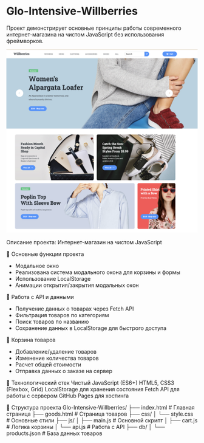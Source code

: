 # Glo-Intensive-Willberries

Проект демонстрирует основные принципы работы современного интернет-магазина на чистом JavaScript без использования фреймворков.

![Первый экран](printscreen.png)

Описание проекта: Интернет-магазин на чистом JavaScript

📌 Основные функции проекта
- Модальное окно
- Реализована система модального окона для корзины и формы
- Использование LocalStorage
- Анимации открытия/закрытия модальных окон

📌 Работа с API и данными
- Получение данных о товарах через Fetch API
- Фильтрация товаров по категориям
- Поиск товаров по названию
- Сохранение данных в LocalStorage для быстрого доступа

📌 Корзина товаров
- Добавление/удаление товаров
- Изменение количества товаров
- Расчет общей стоимости
- Отправка данных о заказе на сервер

🔧 Технологический стек
Чистый JavaScript (ES6+)
HTML5, CSS3 (Flexbox, Grid)
LocalStorage для хранения состояния
Fetch API для работы с сервером
GitHub Pages для хостинга

📂 Структура проекта
Glo-Intensive-Willberries/
├── index.html          # Главная страница
├── goods.html          # Страница товаров
├── css/
│   └── style.css       # Основные стили
├── js/
│   ├── main.js         # Основной скрипт
│   ├── cart.js         # Логика корзины
│   └── api.js          # Работа с API
├── db/
│   └── products.json   # База данных товаров


